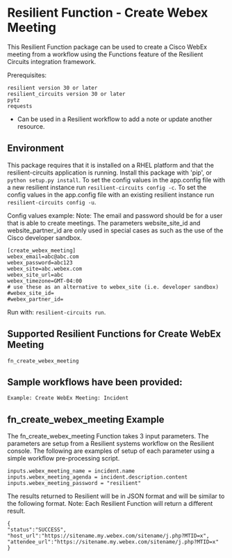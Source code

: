 # Resilient Function - Create Webex Meeting

This Resilient Function package can be used to create a Cisco WebEx meeting from a workflow using the Functions feature of the Resilient Circuits integration framework.

Prerequisites:
```
resilient version 30 or later
resilient_circuits version 30 or later
pytz
requests
```
* Can be used in a Resilient workflow to add a note or update another resource.

## Environment

This package requires that it is installed on a RHEL platform and that the resilient-circuits application is running.
Install this package with 'pip', or `python setup.py install`.
To set the config values in the app.config file with a new resilient instance run `resilient-circuits config -c`.
To set the config values in the app.config file with an existing resilient instance run `resilient-circuits config -u`.

Config values example:
Note: The email and password should be for a user that is able to create meetings. 
The parameters website_site_id and website_partner_id are only used in special cases as
such as the use of the Cisco developer sandbox.
```
[create_webex_meeting]
webex_email=abc@abc.com
webex_password=abc123
webex_site=abc.webex.com
webex_site_url=abc
webex_timezone=GMT-04:00
# use these as an alternative to webex_site (i.e. developer sandbox)
#webex_site_id=
#webex_partner_id=
```


Run with: `resilient-circuits run`.

## Supported Resilient Functions for Create WebEx Meeting
```
fn_create_webex_meeting
```
## Sample workflows have been provided:
```
Example: Create WebEx Meeting: Incident
```
## fn_create_webex_meeting Example

The fn_create_webex_meeting Function takes 3 input parameters. The parameters are setup from a Resilient systems workflow on the Resilient console.
The following are examples of setup of each parameter using a simple workflow pre-processing script.
```
inputs.webex_meeting_name = incident.name
inputs.webex_meeting_agenda = incident.description.content
inputs.webex_meeting_password = "resilient"
```
The results returned to Resilient will be in JSON format and will be similar to the following format.
Note: Each Resilient Function will return a different result.
```
{
"status":"SUCCESS",
"host_url":"https://sitename.my.webex.com/sitename/j.php?MTID=x",
"attendee_url":"https://sitename.my.webex.com/sitename/j.php?MTID=x"
}
```